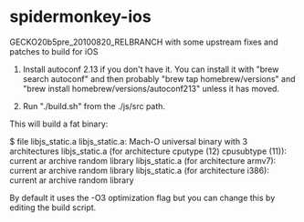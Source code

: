 spidermonkey-ios
================

GECKO20b5pre_20100820_RELBRANCH with some upstream fixes and patches to build for iOS

1) Install autoconf 2.13 if you don't have it. You can install it with
   "brew search autoconf" and then
   probably "brew tap homebrew/versions" and
   "brew install homebrew/versions/autoconf213" unless it has moved.

2) Run "./build.sh" from the ./js/src path.

This will build a fat binary:

 $ file libjs_static.a
  libjs_static.a: Mach-O universal binary with 3 architectures
  libjs_static.a (for architecture cputype (12) cpusubtype (11)):	current ar archive random library
  libjs_static.a (for architecture armv7):	current ar archive random library
  libjs_static.a (for architecture i386):	current ar archive random library

By default it uses the -O3 optimization flag but you can change this by editing the build script.
